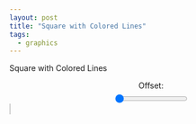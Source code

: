 ```yaml
---
layout: post
title: "Square with Colored Lines"
tags:
  - graphics
---
```


Square with Colored Lines

<style>
        canvas {
            background-color: white;
            border: 1px solid #ccc;
            margin-top: 20px;
        }
        .slider-container {
            display: flex;
            flex-direction: column;
            align-items: center;
        }
        label {
            margin-bottom: 5px;
        }
</style>
<div class="slider-container">
        <label for="offsetRange">Offset:</label>
        <input type="range" id="offsetRange" min="0" max="59" value="0">
</div>
<canvas id="canvas" width="600" height="600"></canvas>
<script>
        const canvas = document.getElementById('canvas');
        const ctx = canvas.getContext('2d');
        const offsetRange = document.getElementById('offsetRange');

        // Square vertices
        const vertexA = { x: 100, y: 100 };
        const vertexB = { x: 500, y: 100 };
        const vertexC = { x: 500, y: 500 };
        const vertexD = { x: 100, y: 500 };

        // Function to draw the square
        function drawSquare() {
            ctx.beginPath();
            ctx.moveTo(vertexA.x, vertexA.y);
            ctx.lineTo(vertexB.x, vertexB.y);
            ctx.lineTo(vertexC.x, vertexC.y);
            ctx.lineTo(vertexD.x, vertexD.y);
            ctx.closePath();
            ctx.stroke();
        }

        // Function to divide a line into equal parts
        function divideLine(start, end, parts) {
            const points = [];
            for (let i = 0; i <= parts; i++) {
                const x = start.x + (end.x - start.x) * (i / parts);
                const y = start.y + (end.y - start.y) * (i / parts);
                points.push({ x, y });
            }
            return points;
        }

        // Divide each side into 60 equal parts
        const pointsAB = divideLine(vertexA, vertexB, 60);
        const pointsAD = divideLine(vertexA, vertexD, 60);
        const pointsBA = divideLine(vertexB, vertexA, 60);
        const pointsBC = divideLine(vertexB, vertexC, 60);
        const pointsCB = divideLine(vertexC, vertexB, 60);
        const pointsCD = divideLine(vertexC, vertexD, 60);
        const pointsDA = divideLine(vertexD, vertexA, 60);
        const pointsDC = divideLine(vertexD, vertexC, 60);

        // Function to draw connecting lines with color gradient
        function drawConnectingLines(points1, points2, hueOffset, offset) {
            for (let i = 0; i < 60; i++) {
                const point1 = points1[(60 - i - 1 + offset) % 60];
                const point2 = points2[i];
                const hue = (i * 6 + hueOffset) % 360;
                ctx.strokeStyle = `hsl(${hue}, 100%, 50%)`;
                ctx.beginPath();
                ctx.moveTo(point1.x, point1.y);
                ctx.lineTo(point2.x, point2.y);
                ctx.stroke();
            }
        }

        // Function to draw everything with the current offset
        function drawWithOffset(offset) {
            ctx.clearRect(0, 0, canvas.width, canvas.height);
            drawSquare();
            drawConnectingLines(pointsAB, pointsAD, 0, offset);    // Side AB to DA
            drawConnectingLines(pointsBA, pointsBC, 90, offset);   // Side AB to BC
            drawConnectingLines(pointsCB, pointsCD, 180, offset);  // Side BC to CD
            drawConnectingLines(pointsDA, pointsDC, 270, offset);  // Side CD to DA
        }

        // Initial draw with default offset
        drawWithOffset(0);

        // Event listener to update the drawing when the slider changes
        offsetRange.addEventListener('input', () => {
            const offset = parseInt(offsetRange.value);
            drawWithOffset(offset);
        });
</script>
